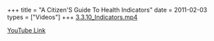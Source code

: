 +++
title = "A Citizen'S Guide To Health Indicators"
date = 2011-02-03
types = ["Videos"]
+++
[3.3.10_Indicators.mp4](/files/3.3.10_Indicators.mp4)

[YouTube Link](https://www.youtube.com/watch?v=axLta4DL_iw)
